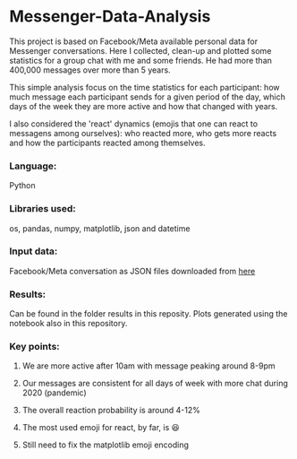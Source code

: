 # Messenger-Data-Analysis

This project is based on Facebook/Meta available personal data for Messenger conversations.
Here I collected, clean-up and plotted some statistics for a group chat with me and some friends. He had more than 400,000 messages over more than 5 years.

This simple analysis focus on the time statistics for each participant: how much message each participant sends for a given period of the day, which days of the week they are more active and how that changed with years.

I also considered the 'react' dynamics (emojis that one can react to messagens among ourselves): who reacted more, who gets more reacts and how the participants reacted among themselves.

### Language:
Python

### Libraries used:
os, pandas, numpy, matplotlib, json and datetime

### Input data:
Facebook/Meta conversation as JSON files downloaded from [here](https://www.facebook.com/help/212802592074644/?helpref=uf_share)

### Results:
Can be found in the folder results in this reposity. Plots generated using the notebook also in this repository.

### Key points:
1) We are more active after 10am with message peaking around 8-9pm

2) Our messages are consistent for all days of week with more chat during 2020 (pandemic)

3) The overall reaction probability is around 4-12%

4) The most used emoji for react, by far, is 😆

5) Still need to fix the matplotlib emoji encoding
